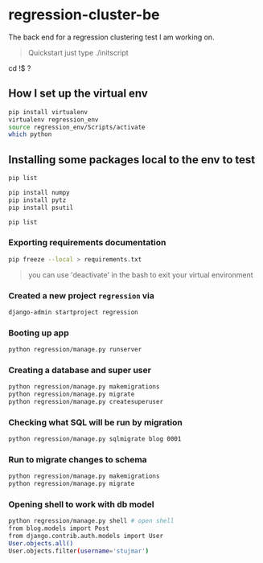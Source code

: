 # regression-cluster-be
The back end for a regression clustering test I am working on.

> Quickstart just type ./initscript

cd !$ ? 

## How I set up the virtual env
```bash
pip install virtualenv
virtualenv regression_env
source regression_env/Scripts/activate
which python
```

## Installing some packages local to the env to test
```bash
pip list

pip install numpy
pip install pytz
pip install psutil

pip list
```

### Exporting requirements documentation
```bash
pip freeze --local > requirements.txt
```

> you can use 'deactivate' in the bash to exit your virtual environment

### Created a new project ``regression`` via
```bash
django-admin startproject regression
```

### Booting up app
```bash
python regression/manage.py runserver
```

### Creating a database and super user
```bash
python regression/manage.py makemigrations
python regression/manage.py migrate
python regression/manage.py createsuperuser
```

### Checking what SQL will be run by migration
```bash
python regression/manage.py sqlmigrate blog 0001
```

### Run to migrate changes to schema
```bash
python regression/manage.py makemigrations
python regression/manage.py migrate
```

### Opening shell to work with db model
```bash
python regression/manage.py shell # open shell
from blog.models import Post
from django.contrib.auth.models import User
User.objects.all()
User.objects.filter(username='stujmar')
```